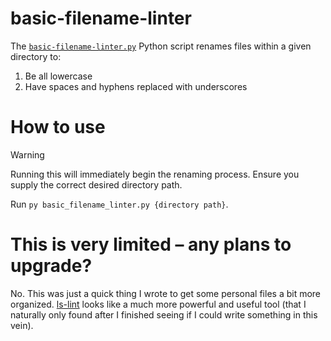 # basic-filename-linter

The [`basic-filename-linter.py`](https://github.com/chrisphu/basic-filename-linter/blob/main/basic_filename_linter.py) Python script renames files within a given directory to:
1. Be all lowercase
2. Have spaces and hyphens replaced with underscores

# How to use

>[!WARNING]
>Running this will immediately begin the renaming process. Ensure you supply the correct desired directory path.

Run `py basic_filename_linter.py {directory path}`.

# This is very limited – any plans to upgrade?

No. This was just a quick thing I wrote to get some personal files a bit more organized. [ls-lint](https://github.com/loeffel-io/ls-lint) looks like a much more powerful and useful tool (that I naturally only found after I finished seeing if I could write something in this vein).
